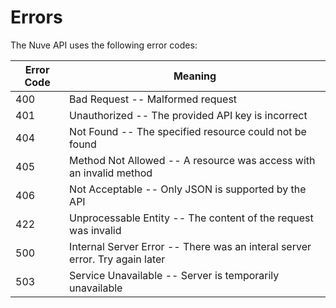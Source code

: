 # Errors

The Nuve API uses the following error codes:


Error Code | Meaning
---------- | -------
400 | Bad Request -- Malformed request
401 | Unauthorized -- The provided API key is incorrect
404 | Not Found -- The specified resource could not be found
405 | Method Not Allowed -- A resource was access with an invalid method
406 | Not Acceptable -- Only JSON is supported by the API
422 | Unprocessable Entity -- The content of the request was invalid
500 | Internal Server Error -- There was an interal server error. Try again later
503 | Service Unavailable -- Server is temporarily unavailable
